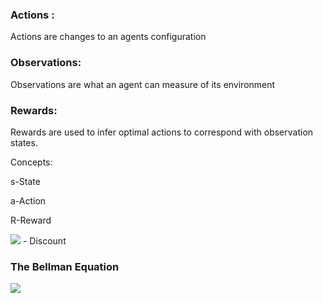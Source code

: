 ### Actions : 
Actions are changes to an agents configuration
### Observations:
Observations are what an agent can measure of its environment
### Rewards:

Rewards are used to infer optimal actions to correspond with observation states.

Concepts:

s-State 

a-Action

R-Reward

<img src="https://render.githubusercontent.com/render/math?math=\Gamma"> - Discount

### The Bellman Equation


<img src="https://render.githubusercontent.com/render/math?math=V(s)=max_{a} ({R(s,a)} \\+ {\gamma V(s')})"> 
